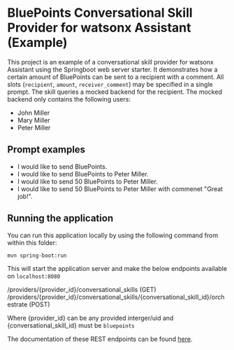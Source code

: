 # BluePoints Conversational Skill Provider for watsonx Assistant (Example)

This project is an example of a conversational skill provider for watsonx Assistant using the Springboot web server starter. It demonstrates how a certain amount of BluePoints can be sent to a recipient with a comment. All slots (`recipient`, `amount`, `receiver_comment`) may be specified in a single prompt. The skill queries a mocked backend for the recipient. The mocked backend only contains the following users:

- John Miller
- Mary Miller
- Peter Miller

## Prompt examples

- I would like to send BluePoints.
- I would like to send BluePoints to Peter Miller.
- I would like to send 50 BluePoints to Peter Miller.
- I would like to send 50 BluePoints to Peter Miller with commenet "Great job!".

## Running the application

You can run this application locally by using the following command from within this folder:

```shell script
mvn spring-boot:run
```

This will start the application server and make the below endpoints available on `localhost:8080`

/providers/{provider_id}/conversational_skills (GET)
/providers/{provider_id}/conversational_skills/{conversational_skill_id}/orchestrate (POST)

Where {provider_id} can be any provided interger/uid and {conversational_skill_id} must be `bluepoints`

The documentation of these REST endpoints can be found [here](https://github.com/watson-developer-cloud/assistant-toolkit/blob/master/conversational-skills/procode-endpoints.md).